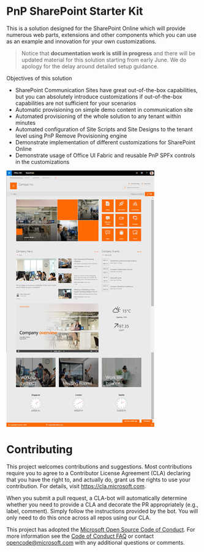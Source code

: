 
# PnP SharePoint Starter Kit

This is a solution designed for the SharePoint Online which will provide numerous web parts, extensions and other components which you can use as an example and innovation for your own customizations.

> Notice that **documentation work is still in progress** and there will be updated material for this solution starting from early June. We do apology for the delay around detailed setup guidance.

Objectives of this solution
- SharePoint Communication Sites have great out-of-the-box capabilities, but you can absolutely introduce customizations if out-of-the-box capabilities are not sufficient for your scenarios
- Automatic provisioning on simple demo content in communication site
- Automated provisioning of the whole solution to any tenant within minutes
- Automated configuration of Site Scripts and Site Designs to the tenant level using PnP Remove Provisioning engine
- Demonstrate implementation of different customizations for SharePoint Online
- Demonstrate usage of Office UI Fabric and reusable PnP SPFx controls in the customizations

![image](./assets/images/default-front-page.png)

# Contributing

This project welcomes contributions and suggestions.  Most contributions require you to agree to a
Contributor License Agreement (CLA) declaring that you have the right to, and actually do, grant us
the rights to use your contribution. For details, visit https://cla.microsoft.com.

When you submit a pull request, a CLA-bot will automatically determine whether you need to provide
a CLA and decorate the PR appropriately (e.g., label, comment). Simply follow the instructions
provided by the bot. You will only need to do this once across all repos using our CLA.

This project has adopted the [Microsoft Open Source Code of Conduct](https://opensource.microsoft.com/codeofconduct/).
For more information see the [Code of Conduct FAQ](https://opensource.microsoft.com/codeofconduct/faq/) or
contact [opencode@microsoft.com](mailto:opencode@microsoft.com) with any additional questions or comments.
